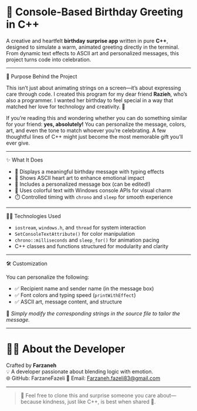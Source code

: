 # 🎉 Console-Based Birthday Greeting in C++

A creative and heartfelt **birthday surprise app** written in pure **C++**, designed to simulate a warm, animated greeting directly in the terminal. From dynamic text effects to ASCII art and personalized messages, this project turns code into celebration.

---

🎯 Purpose Behind the Project

This isn’t just about animating strings on a screen—it’s about expressing care through code. I created this program for my dear friend **Razieh**, who’s also a programmer. I wanted her birthday to feel special in a way that matched her love for technology and creativity. 💖

If you’re reading this and wondering whether you can do something similar for your friend: **yes, absolutely!** You can personalize the message, colors, art, and even the tone to match whoever you’re celebrating. A few thoughtful lines of C++ might just become the most memorable gift you’ll ever give.


---

✨ What It Does

- 📝 Displays a meaningful birthday message with typing effects  
- 💖 Shows ASCII heart art to enhance emotional impact  
- 🎁 Includes a personalized message box (can be edited!)  
- 🎨 Uses colorful text with Windows console APIs for visual charm  
- ⏱️ Controlled timing with `chrono` and `sleep` for smooth experience

---

 👩‍💻 Technologies Used

- `iostream`, `windows.h`, and `thread` for system interaction  
- `SetConsoleTextAttribute()` for color manipulation  
- `chrono::milliseconds` and `sleep_for()` for animation pacing  
- C++ classes and functions structured for modularity and clarity

---

 🛠 Customization

You can personalize the following:
- ✅ Recipient name and sender name (in the message box)  
- ✅ Font colors and typing speed (`printWithEffect`)  
- ✅ ASCII art, message content, and structure

📌 _Simply modify the corresponding strings in the source file to tailor the message._

---

# 👩‍💻 About the Developer

Crafted by **Farzaneh**  
💡 A developer passionate about blending logic with emotion.   
🌐 GitHub: FarzaneFazeli
📧 Email: Farzaneh.fazeli83@gmail.com

---

> 💬 Feel free to clone this and surprise someone you care about—because kindness, just like C++, is best when shared 💙.